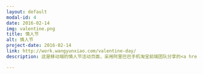 ```yaml
---
layout: default
modal-id: 4
date: 2016-02-14
img: valentine.png
title: 情人节
alt: 情人节
project-date: 2016-02-14
link: http://work.wangyunxiao.com/valentine-day/
description: 这是移动端的情人节活动页面，采用阿里巴巴手机淘宝前端团队分享的<a href="https://github.com/amfe/lib-flexible">flexible</a>技术对于移动端页面进行方便快捷地开发，sublime配以css2rem插件，更是体验了类似pc端一样方便的开发过程。希望能够一直普及这种解决方案。点击链接或者扫描二维码查看。

---
```

